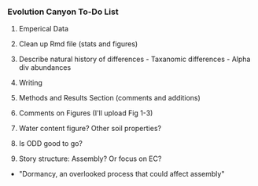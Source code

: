 ### Evolution Canyon To-Do List

1. Emperical Data
  1. Clean up Rmd file (stats and figures)
  2. Describe natural history of differences
    - Taxanomic differences
    - Alpha div abundances

2. Writing
  1. Methods and Results Section (comments and additions)
  2. Comments on Figures (I'll upload Fig 1-3)
  3. Water content figure? Other soil properties?


3. Is ODD good to go?


4. Story structure: Assembly? Or focus on EC?
 - "Dormancy, an overlooked process that could affect assembly"
